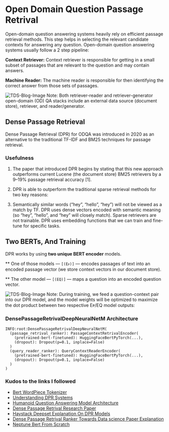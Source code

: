 # Open Domain Question Passage Retrival

Open-domain question answering systems heavily rely on efficient passage retrieval methods. This step helps in selecting the relevant candidate contexts for answering any question. Open-domain question answering systems usually follow a 2 step pipeline:

**Context Retriever:** Context retriever is responsible for getting in a small subset of passages that are relevant to the question and may contain answers.

**Machine Reader:** The machine reader is responsible for then identifying the correct answer from those sets of passages.

![TDS-Blog-Image](https://miro.medium.com/v2/resize:fit:4800/format:webp/1*AM-U7qMOCXxiUP6UwQDTaQ.png)
Note: Both retriever-reader and retriever-generator open-domain (OD) QA stacks include an external data source (document store), retriever, and reader/generator.

## Dense Passage Retrieval

Dense Passage Retrieval (DPR) for ODQA was introduced in 2020 as an alternative to the traditional TF-IDF and BM25 techniques for passage retrieval.

### Usefulness

1. The paper that introduced DPR begins by stating that this new approach outperforms current Lucene (the document store) BM25 retrievers by a 9–19% passage retrieval accuracy [1].

2. DPR is able to outperform the traditional sparse retrieval methods for two key reasons:

3. Semantically similar words (“hey”, “hello”, “hey”) will not be viewed as a match by TF. DPR uses dense vectors encoded with semantic meaning (so “hey”, “hello”, and “hey” will closely match).
   Sparse retrievers are not trainable. DPR uses embedding functions that we can train and fine-tune for specific tasks.

## Two BERTs, And Training

DPR works by using **two unique BERT encoder** models.

\*\* One of those models — `[(Eᴘ)]` — encodes passages of text into an encoded passage vector (we store context vectors in our document store).

\*\* The other model — `[(EQ)]` — maps a question into an encoded question vector.

![TDS-Blog-Image](https://miro.medium.com/v2/resize:fit:4800/format:webp/1*QoEy0MsJy2Wdl0S3GmqRKw.png)
Note: During training, we feed a question-context pair into our DPR model, and the model weights will be optimized to maximize the dot product between two respective Eᴘ/EQ model outputs:

### DensePassageRetrivalDeepNeuralNetM Architecture

```
INFO:root:DensePassageRetrivalDeepNeuralNetM(
  (passage_retrival_ranker): PassageContextRetrivalEncoder(
    (pretrained-bert-finetuned): HuggingFaceBertPyTorch(...),
    (dropout): Dropout(p=0.1, inplace=False)
  )
  (query_reader_ranker): QueryContextReaderEncoder(
    (pretrained-bert-finetuned): HuggingFaceBertPyTorch(...),
    (dropout): Dropout(p=0.1, inplace=False)
  )
)
```

### Kudos to the links I followed

- [Bert WordPiece Tokenizer](https://towardsdatascience.com/how-to-build-a-wordpiece-tokenizer-for-bert-f505d97dddbb)
- [Understanding DPR Systems](https://towardsdatascience.com/understanding-dense-passage-retrieval-dpr-system-bce5aee4fd40)
- [Humanoid Question Answering Model Architecture](https://journalofbigdata.springeropen.com/articles/10.1186/s40537-020-00341-6)
- [Dense Passage Retrival Research Paper](https://arxiv.org/pdf/2004.04906.pdf)
- [Haystack Deepset Explanation On DPR Models](https://haystack.deepset.ai/tutorials/09_dpr_training)
- [Dense Passage Retrival Ranker Towards Data science Paper Explanation](https://towardsdatascience.com/how-to-create-an-answer-from-a-question-with-dpr-d76e29cc5d60)
- [Neptune Bert From Scratch](https://neptune.ai/blog/how-to-code-bert-using-pytorch-tutorial)

